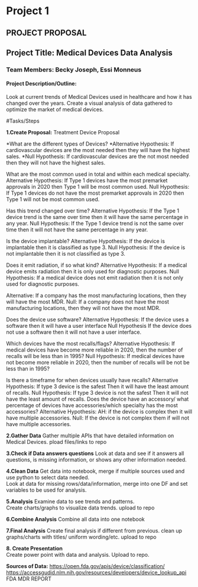 # Project 1 #

## PROJECT PROPOSAL ##

## Project Title:  Medical Devices Data Analysis ##

### Team Members: Becky Joseph, Essi Monneus ###

#### Project Description/Outline: #####
Look at current trends of Medical Devices used in healthcare and how it has changed over the years. Create a visual analysis of data gathered to optimize the market of medical devices.   

#Tasks/Steps

**1.Create Proposal:**
Treatment Device Proposal

*What are the different types of Devices?
 *Alternative Hypothesis: If cardiovascular devices are the most needed then they will have the highest sales.
 *Null Hypothesis:  If cardiovascular devices are the not most needed then they will not have the highest sales.

What are the most common used in total and within each medical specialty.
Alternative Hypothesis: If Type 1 devices have the most premarket approvals in 2020  then Type 1 will be most common used.
Null Hypothesis:  If Type 1 devices do not have the most premarket approvals in 2020 then Type 1 will not be most common used.

Has this trend changed over time? 
Alternative Hypothesis: If the Type 1 device trend is the same over time then it will have the same percentage in any year.
Null Hypothesis:  If the Type 1 device trend is not the same over time then it will not have the same percentage in any year.

Is the device implantable? 
Alternative Hypothesis: If the device is implantable then it is classified as type 3.
Null Hypothesis:  If the device is not implantable then it is not classified as type 3.

Does it emit radiation, if so what kind?
Alternative Hypothesis: If a medical device emits radiation then it is only used for diagnostic purposes.
Null Hypothesis:   If a medical device does not emit radiation then it is not only used for diagnostic purposes.

Alternative: If a company has the most manufacturing locations, then they will have the most MDR.
Null: If a company does not have the most manufacturing locations, then they will not have the most MDR.


Does the device use software?
Alternative Hypothesis: If the device uses a software then it will have a user interface
Null Hypothesis If the device does not use a software then it will not have a user interface.


 Which devices have the most recalls/flags?
 Alternative Hypothesis: If medical devices have become more reliable in 2020, then the number of recalls will be less than in 1995? 
Null Hypothesis:  If medical devices have not become more reliable in 2020, then the number of recalls will be not be less than in 1995?

Is there a timeframe for when devices usually have recalls? 
Alternative Hypothesis: If type 3 device is the safest Then it will have the least amount of recalls.
Null Hypothesis:  If type 3 device is not the safest Then it will not have the least amount of recalls.
Does the device have an accessory/ what percentage of devices have accessories/which specialty has the most accessories?
Alternative Hypothesis: AH: if the device is complex then it will have multiple accessories. 
Null: If the device is not complex them if will not have multiple accessories.  


**2.Gather Data**
Gather multiple APIs that have detailed information on Medical Devices. 
pload files/links to repo

**3.Check if Data answers questions**
Look at data and see if it answers all questions, is missing information, or shows any other information needed.

**4.Clean Data**
Get data into notebook, merge if multiple sources used and use python to select data needed.  
 Look at data for missing rows/data/information, merge into one DF and set variables to be used for analysis.

**5.Analysis**
 Examine data to see trends and patterns.  
 Create charts/graphs to visualize data trends. upload to repo

**6.Combine Analysis** 
  Combine all data into one notebook

**7.Final Analysis** 
  Create final analysis if different from previous.  clean up graphs/charts with titles/ uniform wording/etc. upload to repo

**8. Create Presentation**  
  Create power point with data and analysis.  Upload to repo.

**Sources of Data:**
https://open.fda.gov/apis/device/classification/
https://accessgudid.nlm.nih.gov/resources/developers/device_lookup_api
FDA MDR REPORT
